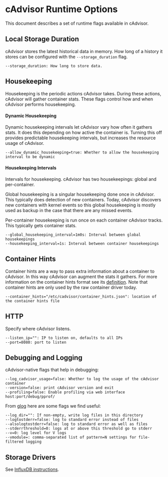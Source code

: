 # cAdvisor Runtime Options

This document describes a set of runtime flags available in cAdvisor.

## Local Storage Duration

cAdvisor stores the latest historical data in memory. How long of a history it stores can be configured with the `--storage_duration` flag.

```
--storage_duration: How long to store data.
```

## Housekeeping

Housekeeping is the periodic actions cAdvisor takes. During these actions, cAdvisor will gather container stats. These flags control how and when cAdvisor performs housekeeping.

#### Dynamic Housekeeping

Dynamic housekeeping intervals let cAdvisor vary how often it gathers stats.
It does this depending on how active the container is. Turning this off
provides predictable housekeeping intervals, but increases the resource usage
of cAdvisor.

```
--allow_dynamic_housekeeping=true: Whether to allow the housekeeping interval to be dynamic
```

#### Housekeeping Intervals

Intervals for housekeeping. cAdvisor has two housekeepings: global and per-container.

Global housekeeping is a singular housekeeping done once in cAdvisor. This typically does detection of new containers. Today, cAdvisor discovers new containers with kernel events so this global housekeeping is mostly used as backup in the case that there are any missed events.

Per-container housekeeping is run once on each container cAdvisor tracks. This typically gets container stats.

```
--global_housekeeping_interval=1m0s: Interval between global housekeepings
--housekeeping_interval=1s: Interval between container housekeepings
```

## Container Hints

Container hints are a way to pass extra information about a container to cAdvisor. In this way cAdvisor can augment the stats it gathers. For more information on the container hints format see its [definition](https://github.com/google/cadvisor/blob/master/container/common/container_hints.go). Note that container hints are only used by the raw container driver today.

```
--container_hints="/etc/cadvisor/container_hints.json": location of the container hints file
```

## HTTP

Specify where cAdvisor listens.

```
--listen_ip="": IP to listen on, defaults to all IPs
--port=8080: port to listen
```

## Debugging and Logging

cAdvisor-native flags that help in debugging:

```
--log_cadvisor_usage=false: Whether to log the usage of the cAdvisor container
--version=false: print cAdvisor version and exit
--profiling=false: Enable profiling via web interface host:port/debug/pprof/
```

From [glog](https://github.com/golang/glog) here are some flags we find useful:

```
--log_dir="": If non-empty, write log files in this directory
--logtostderr=false: log to standard error instead of files
--alsologtostderr=false: log to standard error as well as files
--stderrthreshold=0: logs at or above this threshold go to stderr
--v=0: log level for V logs
--vmodule=: comma-separated list of pattern=N settings for file-filtered logging
```

## Storage Drivers

See [InfluxDB instructions](storage/influxdb.md).
